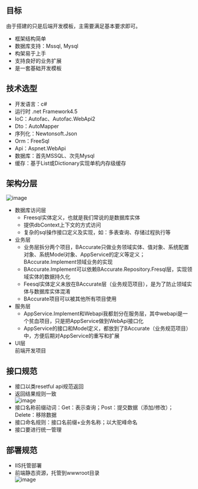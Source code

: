 ## 目标
由于搭建的只是后端开发模板，主需要满足基本要求即可。
* 框架结构简单
* 数据库支持：Mssql, Mysql
* 构架易于上手
* 支持良好的业务扩展
* 是一套基础开发模板
## 技术选型
* 开发语言：c#
* 运行时 .net Framework4.5
* IoC：Autofac、Autofac.WebApi2
* Dto：AutoMapper
* 序列化：Newtonsoft.Json
* Orm：FreeSql
* Api：Aspnet.WebApi
* 数据库：首先MSSQL、次先Mysql
* 缓存：基于List或Dictionary实现单机内存级缓存
## 架构分层
![image](http://image.b-nature.cn/blog/api-template-01.png)
* 数据库访问层     
    * Freesql实体定义，也就是我们常说的是数据库实体
    * 提供dbContext上下文的方式访问
    * 复杂的sql操作接口定义及实现，如：多表查询、存储过程执行等
* 业务层     
    * 业务层拆分两个项目，BAccurate只做业务领域实体、值对象、系统配置对象、系统Model对象、AppService的定义等定义；BAccurate.Implement领域业务的实现
    * BAccurate.Implement可以依赖BAccurate.Repository.Fresql层，实现领域实体的数据持久化
    * Feesql实体定义未放在BAccurate层（业务规范项目），是为了防止领域实体与数据库实体混淆
    * BAccurate项目可以被其他所有项目使用 
* 服务层   
    * AppService.Implement和Webapi我都划分在服务层，其中webapi是一个贫血项目，只是把AppService做到WebApi接口化
    * AppService的接口和Model定义，都放到了BAccurate（业务规范项目）中，方便后期对AppService的重写和扩展
* UI层    
前端开发项目
## 接口规范
* 接口以类resetful api规范返回
* 返回结果规则一致     
![image](http://image.b-nature.cn/blog/api-template-02.png)
* 接口名称前缀动词：Get：表示查询；Post：提交数据（添加/修改）；Delete：移除数据
* 接口命名规则：接口名前缀+业务名称；以大驼峰命名
* 接口要进行统一管理
## 部署规范
* IIS托管部署
* 前端静态资源，托管到wwwroot目录    
![image](http://image.b-nature.cn/blog/api-template-03.png)
